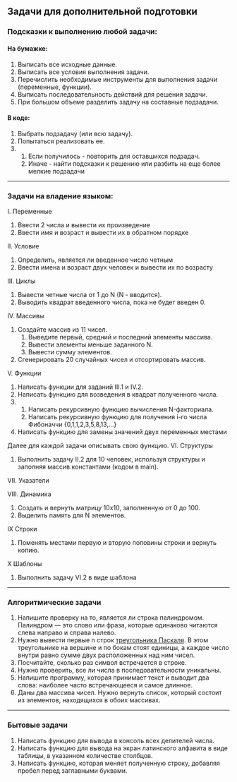 ## Задачи для дополнительной подготовки

### Подсказки к выполнению любой задачи:
#### На бумажке:
1. Выписать все исходные данные.
2. Выписать все условия выполнения задачи.
3. Перечислить необходимые инструменты для выполнения задачи (переменные, функции).
4. Выписать последовательность действий для решения задачи.
5. При большом объеме разделить задачу на составные подзадачи.

#### В коде:
1. Выбрать подзадачу (или всю задачу).
2. Попытаться реализовать ее.
3. 
	1. Если получилось - повторить для оставшихся подзадач.
	1. Иначе - найти подсказки к решению или разбить на еще более мелкие подзадачи

---
### Задачи на владение языком:
I.   Переменные
1. Ввести 2 числа и вывести их произведение
2. Ввести имя и возраст и вывести их в обратном порядке

II.  Условие
1. Определить, является ли введенное число четным
2. Ввести имена и возраст двух человек и вывести их по возрасту

III. Циклы
1. Вывести четные числа от 1 до N (N - вводится).
2. Выводить квадрат введенного числа, пока не будет введен 0.

IV.  Массивы
1. Создайте массив из 11 чисел. 
	1. Выведите первый, средний и последний элементы массива.
	1. Вывести элементы меньше заданного N.
	1. Вывести сумму элементов.
2. Сгенерировать 20 случайных чисел и отсортировать массив.

V.   Функции
1. Написать функции для заданий III.1 и IV.2.
2. Написать функцию для возведения в квадрат полученного числа.
3. 1. Написать рекурсивную функцию вычисления N-факториала.
	2. Написать рекурсивную функцию для получения i-го числа Фибоначчи {0,1,1,2,3,5,8,13,...}
4. Написать функцию для замены значений двух переменных местами

Далее для каждой задачи описывать свою функцию.
VI. Структуры
1. Выполнить задачу II.2 для 10 человек, используя структуры и заполняя массив константами (кодом в main).

VII. Указатели

VIII.  Динамика
1. Создать и вернуть матрицу 10х10, заполненную от 0 до 100.
2. Выделить память для N элементов.

IX  Строки
1. Поменять местами первую и вторую половины строки и вернуть копию.
<!-- *. Посчитать  -->

X   Шаблоны
1. Выполнить задачу VI.2 в виде шаблона

---
### Алгоритмические задачи
1. Напишите проверку на то, является ли строка палиндромом. Палиндром — это слово или фраза, которые одинаково читаются слева направо и справа налево.
1. Нужно вывести первые n строк [треугольника Паскаля](https://ru.wikipedia.org/wiki/%D0%A2%D1%80%D0%B5%D1%83%D0%B3%D0%BE%D0%BB%D1%8C%D0%BD%D0%B8%D0%BA_%D0%9F%D0%B0%D1%81%D0%BA%D0%B0%D0%BB%D1%8F). В этом треугольнике на вершине и по бокам стоят единицы, а каждое число внутри равно сумме двух расположенных над ним чисел.
1. Посчитайте, сколько раз символ встречается в строке.
1. Нужно проверить, все ли числа в последовательности уникальны.
1. Напишите программу, которая принимает текст и выводит два слова: наиболее часто встречающееся и самое длинное.
1. Даны два массива чисел. Нужно вернуть список, который состоит из элементов, находящихся в обоих массивах.

---
### Бытовые задачи
1. Написать функцию для вывода в консоль всех делителей числа.
1. Написать функцию для вывода на экран латинского алфавита в виде таблицы, в указанном количестве столбцов.
1. Написать функцию, которая меняет полученную строку, добавляя пробел перед заглавными буквами.

